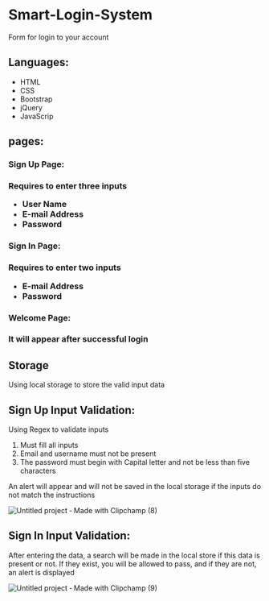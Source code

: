
<div>
  <h1>Smart-Login-System</h1>
  <p>Form for login to your account</p>
</div>

<div>
 <h2>Languages:</h2>
    <ul>
      <li>HTML</li>
      <li>CSS</li>
      <li>Bootstrap</li>
      <li>jQuery</li>
      <li>JavaScrip</li>
  </ul>
</div>

<div>
 <h2>pages:</h2>
    <h3>Sign Up Page:<h3>
      <p>Requires to enter three inputs </p>
        <ul>
          <li>User Name</li>
          <li>E-mail Address</li>
          <li>Password</li>
        </ul>
    <h3>Sign In Page:<h3>
      <p>Requires to enter two inputs  </p>
        <ul>
          <li>E-mail Address</li>
          <li>Password</li>
        </ul>
    <h3>Welcome Page:<h3>
      <p>It will appear after successful login </p>
</div>


<div>
  <h2>Storage</h2>
  <p>Using local storage to store the valid input data</p>
</div>

<div>
  <h2>Sign Up Input Validation:</h2>
 Using Regex to validate inputs
<ol>
  <li>Must fill all inputs</li>
  <li>Email and username must not be present</li>
  <li>The password must begin with Capital letter and not be less than five characters </li>
</ol>
 An alert will appear and will not be saved in the local storage if the inputs do not match the instructions<br>


![Untitled project ‐ Made with Clipchamp (8)](https://user-images.githubusercontent.com/74079025/104542411-24bf5200-562c-11eb-9bea-d04155c4d25f.gif)

  <h2>Sign In Input Validation:</h2>
 <p>After entering the data, a search will be made in the local store if this data is present or not. If they exist, you will be allowed to pass, and if they are not, an alert is displayed</p>

![Untitled project ‐ Made with Clipchamp (9)](https://user-images.githubusercontent.com/74079025/104542973-32290c00-562d-11eb-9e44-668738fb04df.gif)

</div>

